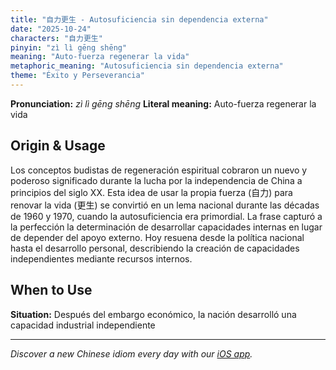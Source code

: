 ```yaml
---
title: "自力更生 - Autosuficiencia sin dependencia externa"
date: "2025-10-24"
characters: "自力更生"
pinyin: "zì lì gēng shēng"
meaning: "Auto-fuerza regenerar la vida"
metaphoric_meaning: "Autosuficiencia sin dependencia externa"
theme: "Éxito y Perseverancia"
---
```


**Pronunciation:** *zì lì gēng shēng*
**Literal meaning:** Auto-fuerza regenerar la vida

## Origin & Usage

Los conceptos budistas de regeneración espiritual cobraron un nuevo y poderoso significado durante la lucha por la independencia de China a principios del siglo XX. Esta idea de usar la propia fuerza (自力) para renovar la vida (更生) se convirtió en un lema nacional durante las décadas de 1960 y 1970, cuando la autosuficiencia era primordial. La frase capturó a la perfección la determinación de desarrollar capacidades internas en lugar de depender del apoyo externo. Hoy resuena desde la política nacional hasta el desarrollo personal, describiendo la creación de capacidades independientes mediante recursos internos.

## When to Use

**Situation:** Después del embargo económico, la nación desarrolló una capacidad industrial independiente

---

*Discover a new Chinese idiom every day with our [iOS app](https://apps.apple.com/us/app/daily-chinese-idioms/id6740611324).*
